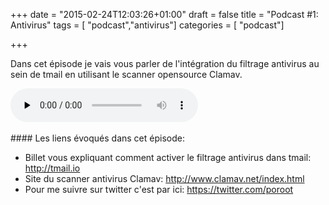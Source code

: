 +++
date = "2015-02-24T12:03:26+01:00"
draft = false
title = "Podcast #1: Antivirus"
tags = [ "podcast","antivirus"]
categories = [ "podcast"]

+++

Dans cet épisode je vais vous parler de l'intégration du filtrage antivirus au sein de tmail en utilisant le scanner opensource Clamav.
<div class="player">
    <audio controls preload="none">
        <!-- Audio files -->
        <source src="//podcasts.toorop.fr/tmail/enclosures/ep1.mp3" type="audio/mp3">
        <!-- Fallback for browsers that don't support the <audio> element -->
        <div>
            <a href="http://podcasts.toorop.fr/tmail/enclosures/ep1.mp3">Download</a>
        </div>
    </audio>
</div>
<br>
<!--more-->
#### Les liens évoqués dans cet épisode:

* Billet vous expliquant comment activer le filtrage antivirus dans tmail: http://tmail.io 
* Site du scanner antivirus Clamav: http://www.clamav.net/index.html
* Pour me suivre sur twitter c'est par ici: https://twitter.com/poroot